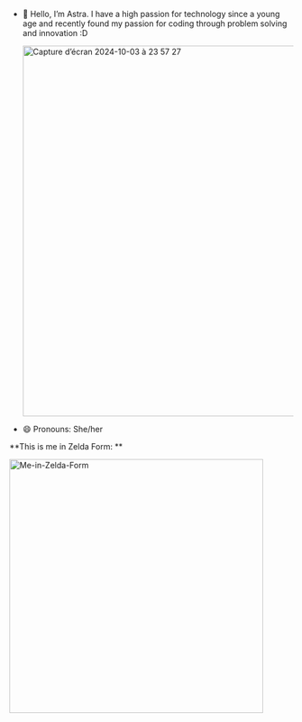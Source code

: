 - 👋 Hello, I’m Astra. I have a high passion for technology since a young age and recently found my passion for coding through problem solving and innovation :D 

  <img width="657" alt="Capture d’écran 2024-10-03 à 23 57 27" src="https://github.com/user-attachments/assets/10792b08-fc09-4546-be19-9a93f60961e8">
  
- 😄 Pronouns: She/her

**This is me in Zelda Form: **

<img width="450" alt="Me-in-Zelda-Form" src="https://github.com/user-attachments/assets/0bcf85a7-e980-4cc9-be2b-11fbe97866e7">
